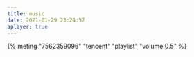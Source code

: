 ```yaml
---
title: music
date: 2021-01-29 23:24:57
aplayer: true
---
```


{% meting "7562359096" "tencent" "playlist" "volume:0.5" %}
